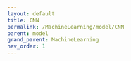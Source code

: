 ```yaml
---
layout: default
title: CNN
permalink: /MachineLearning/model/CNN
parent: model
grand_parent: MachineLearning
nav_order: 1
---
```

